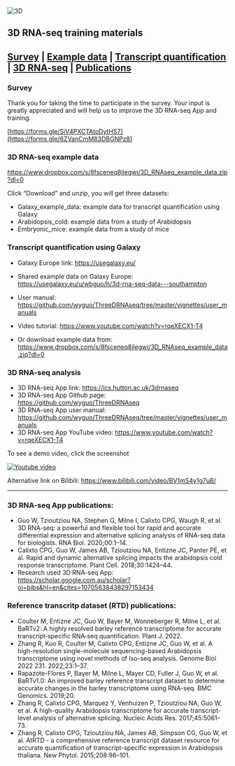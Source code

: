 
<img alt="3D" src="https://github.com/wyguo/ThreeDRNAseq/blob/master/vignettes/user_manuals/3D_App_figure/logo.png"/>

## 3D RNA-seq training materials

[**Survey**](#survey) | [**Example data**](#example) | [**Transcript quantification**](#quantification) | [**3D RNA-seq**](#3d) | [**Publications**](#publication)
----------------

<div id="survey"></div>

### Survey

Thank you for taking the time to participate in the survey. Your input is greatly appreciated and will help us to improve the 3D RNA-seq App and training.

[https://forms.gle/SjV4PXCTAtoDytHS7](https://forms.gle/6ZVanCmM83DBGNPz8)

<div id="example"></div>

### 3D RNA-seq example data

https://www.dropbox.com/s/8fsceneq8jlegwi/3D_RNAseq_example_data.zip?dl=0 

Click “Download” and unzip, you will get three datasets:

  - Galaxy_example_data: example data for transcript quantification using Galaxy
  - Arabidopsis_cold: example data from a study of Arabidopsis
  - Embryonic_mice: example data from a study of mice

<div id="quantification"></div>


### Transcript quantification using Galaxy

  - Galaxy Europe link: https://usegalaxy.eu/ 
  - Shared example data on Galaxy Europe: https://usegalaxy.eu/u/wbguo/h/3d-rna-seq-data---southampton
  - User manual: https://github.com/wyguo/ThreeDRNAseq/tree/master/vignettes/user_manuals
  - Video tutorial: https://www.youtube.com/watch?v=rqeXECX1-T4

  - Or download example data from: https://www.dropbox.com/s/8fsceneq8jlegwi/3D_RNAseq_example_data.zip?dl=0 

<div id="3d"></div>
  
### 3D RNA-seq analysis

  - 3D RNA-seq App link: https://ics.hutton.ac.uk/3drnaseq
  - 3D RNA-seq App Github page: https://github.com/wyguo/ThreeDRNAseq 
  - 3D RNA-seq App user manual: https://github.com/wyguo/ThreeDRNAseq/tree/master/vignettes/user_manuals
  - 3D RNA-seq App YouTube video: https://www.youtube.com/watch?v=rqeXECX1-T4 

To see a demo video, click the screenshot

<a style="float:center" href="https://youtu.be/rqeXECX1-T4" target="_blank">
  <img alt="Youtube video" src="https://github.com/wyguo/ThreeDRNAseq/blob/master/vignettes/user_manuals/3D_App_figure/youtube.png"/>
</a>

Alternative link on Bilibili: <a href="https://www.bilibili.com/video/BV1mS4y1g7uB/ ">https://www.bilibili.com/video/BV1mS4y1g7uB/</a>

<hr>



### 3D RNA-seq App publications:

  - Guo W, Tzioutziou NA, Stephen G, Milne I, Calixto CPG, Waugh R, et al. 3D RNA-seq: a powerful and flexible tool for rapid and accurate differential expression and alternative splicing analysis of RNA-seq data for biologists. RNA Biol. 2020;00:1–14. 
  - Calixto CPG, Guo W, James AB, Tzioutziou NA, Entizne JC, Panter PE, et al. Rapid and dynamic alternative splicing impacts the arabidopsis cold response transcriptome. Plant Cell. 2018;30:1424–44.
  - Research used 3D RNA-seq App: https://scholar.google.com.au/scholar?oi=bibs&hl=en&cites=10705638438297153434

<div id="publication"></div>

### Reference transcritp dataset (RTD) publications:
  
  - Coulter M, Entizne JC, Guo W, Bayer M, Wonneberger R, Milne L, et al. BaRTv2: A highly resolved barley reference transcriptome for accurate transcript‐specific RNA‐seq quantification. Plant J. 2022. 
  - Zhang R, Kuo R, Coulter M, Calixto CPG, Entizne JC, Guo W, et al. A high-resolution single-molecule sequencing-based Arabidopsis transcriptome using novel methods of Iso-seq analysis. Genome Biol 2022 231. 2022;23:1–37. 
  - Rapazote-Flores P, Bayer M, Milne L, Mayer CD, Fuller J, Guo W, et al. BaRTv1.0: An improved barley reference transcript dataset to determine accurate changes in the barley transcriptome using RNA-seq. BMC Genomics. 2019;20.
  - Zhang R, Calixto CPG, Marquez Y, Venhuizen P, Tzioutziou NA, Guo W, et al. A high-quality Arabidopsis transcriptome for accurate transcript-level analysis of alternative splicing. Nucleic Acids Res. 2017;45:5061–73. 
  - Zhang R, Calixto CPG, Tzioutziou NA, James AB, Simpson CG, Guo W, et al. AtRTD - a comprehensive reference transcript dataset resource for accurate quantification of transcript-specific expression in Arabidopsis thaliana. New Phytol. 2015;208:96–101. 
